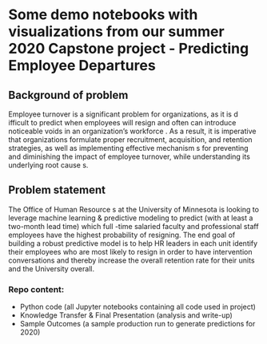 # Some demo notebooks with visualizations from our summer 2020 Capstone project - Predicting Employee Departures

## Background of problem
Employee turnover is a significant problem for organizations, as it is d ifficult to predict when employees will resign and often can introduce noticeable voids in an organization’s workforce .  As a result, it is imperative that organizations formulate proper recruitment, acquisition, and retention strategies, as well as implementing effective mechanism s for preventing and diminishing the impact of employee turnover, while understanding its underlying root cause s.

## Problem statement
The Office of Human Resource s at the University of Minnesota is looking to leverage machine learning & predictive modeling to predict (with at least a two-month lead time)  which full -time salaried faculty and professional staff employees have the highest probability of resigning.  The end goal of building a robust predictive model is to help HR leaders in each unit identify their employees who are most likely to resign in order to have intervention conversations and thereby increase the overall retention rate for their units and the University overall.

### Repo content:

* Python code (all Jupyter notebooks containing all  code used in project)
* Knowledge Transfer & Final Presentation (analysis and write-up)
* Sample Outcomes (a sample production run to generate predictions for 2020)
